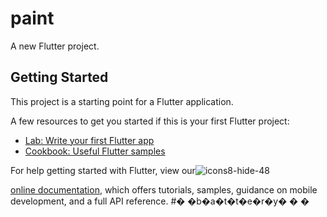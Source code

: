 # paint

A new Flutter project.

## Getting Started

This project is a starting point for a Flutter application.

A few resources to get you started if this is your first Flutter project:

- [Lab: Write your first Flutter app](https://flutter.dev/docs/get-started/codelab)
- [Cookbook: Useful Flutter samples](https://flutter.dev/docs/cookbook)

For help getting started with Flutter, view our![icons8-hide-48](https://user-images.githubusercontent.com/72573731/154689408-d8a04692-dc70-4295-bafa-69e3284b68b3.png)

[online documentation](https://flutter.dev/docs), which offers tutorials,
samples, guidance on mobile development, and a full API reference.
#� �b�a�t�t�e�r�y�
�
�

